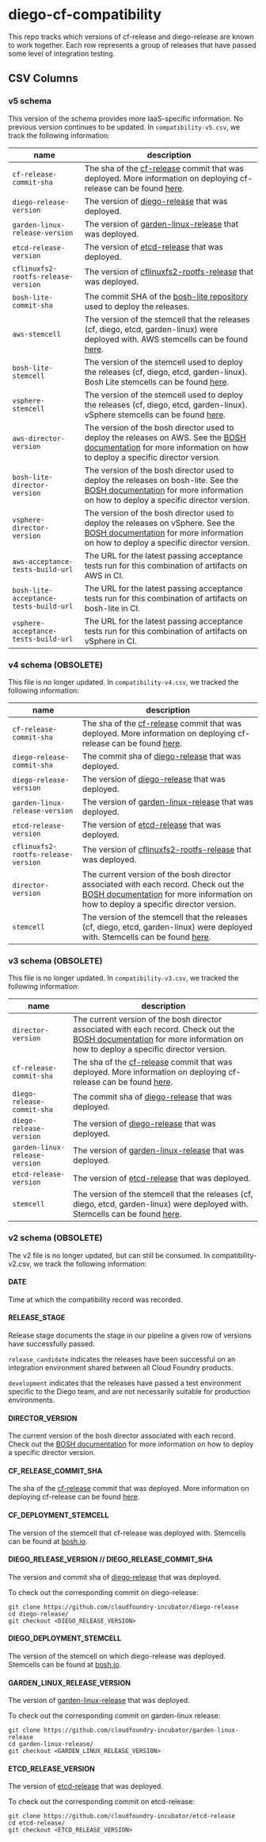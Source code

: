 # diego-cf-compatibility
This repo tracks which versions of cf-release and diego-release are known to work together.
Each row represents a group of releases that have passed some level of integration testing.

## CSV Columns

### v5 schema
This version of the schema provides more IaaS-specific information. No previous version continues to be updated. In `compatibility-v5.csv`, we track the following information:

| name | description |
|---|---|
| `cf-release-commit-sha` | The sha of the [cf-release](https://github.com/cloudfoundry/cf-release) commit that was deployed. More information on deploying cf-release can be found [here](http://docs.cloudfoundry.org/deploying/). |
| `diego-release-version` | The version of [diego-release](https://github.com/cloudfoundry-incubator/diego-release) that was deployed. |
| `garden-linux-release-version` | The version of [garden-linux-release](https://github.com/cloudfoundry-incubator/garden-linux-release) that was deployed. |
| `etcd-release-version` | The version of [etcd-release](https://github.com/cloudfoundry-incubator/etcd-release) that was deployed. |
| `cflinuxfs2-rootfs-release-version` | The version of [cflinuxfs2-rootfs-release](https://github.com/cloudfoundry/cflinuxfs2-rootfs-release) that was deployed. |
| `bosh-lite-commit-sha` | The commit SHA of the [bosh-lite repository](https://github.com/cloudfoundry/bosh-lite) used to deploy the releases. |
| `aws-stemcell` | The version of the stemcell that the releases (cf, diego, etcd, garden-linux) were deployed with. AWS stemcells can be found [here](http://bosh.io/stemcells/bosh-aws-xen-hvm-ubuntu-trusty-go_agent). |
| `bosh-lite-stemcell` | The version of the stemcell used to deploy the releases (cf, diego, etcd, garden-linux). Bosh Lite stemcells can be found [here](http://bosh.io/stemcells/bosh-warden-boshlite-ubuntu-trusty-go_agent). |
| `vsphere-stemcell` | The version of the stemcell used to deploy the releases (cf, diego, etcd, garden-linux). vSphere stemcells can be found [here](http://bosh.io/stemcells/bosh-vsphere-esxi-ubuntu-trusty-go_agent). |
| `aws-director-version` | The version of the bosh director used to deploy the releases on AWS. See the [BOSH documentation](https://bosh.io/docs) for more information on how to deploy a specific director version. |
| `bosh-lite-director-version` | The version of the bosh director used to deploy the releases on bosh-lite. See the [BOSH documentation](https://bosh.io/docs) for more information on how to deploy a specific director version. |
| `vsphere-director-version` | The version of the bosh director used to deploy the releases on vSphere. See the [BOSH documentation](https://bosh.io/docs) for more information on how to deploy a specific director version. |
| `aws-acceptance-tests-build-url` | The URL for the latest passing acceptance tests run for this combination of artifacts on AWS in CI. |
| `bosh-lite-acceptance-tests-build-url` | The URL for the latest passing acceptance tests run for this combination of artifacts on bosh-lite in CI. |
| `vsphere-acceptance-tests-build-url` | The URL for the latest passing acceptance tests run for this combination of artifacts on vSphere in CI. |

### v4 schema (OBSOLETE)
This file is no longer updated. In `compatibility-v4.csv`, we tracked the following information:

| name | description |
|---|---|
| `cf-release-commit-sha` | The sha of the [cf-release](https://github.com/cloudfoundry/cf-release) commit that was deployed. More information on deploying cf-release can be found [here](http://docs.cloudfoundry.org/deploying/). |
| `diego-release-commit-sha` | The commit sha of [diego-release](https://github.com/cloudfoundry-incubator/diego-release) that was deployed. |
| `diego-release-version` | The version of [diego-release](https://github.com/cloudfoundry-incubator/diego-release) that was deployed. |
| `garden-linux-release-version` | The version of [garden-linux-release](https://github.com/cloudfoundry-incubator/garden-linux-release) that was deployed. |
| `etcd-release-version` | The version of [etcd-release](https://github.com/cloudfoundry-incubator/etcd-release) that was deployed. |
| `cflinuxfs2-rootfs-release-version` | The version of [cflinuxfs2-rootfs-release](https://github.com/cloudfoundry/cflinuxfs2-rootfs-release) that was deployed. |
| `director-version` | The current version of the bosh director associated with each record. Check out the [BOSH documentation](https://bosh.io/docs) for more information on how to deploy a specific director version. |
| `stemcell` | The version of the stemcell that the releases (cf, diego, etcd, garden-linux) were deployed with. Stemcells can be found [here](http://bosh.io/stemcells). |

### v3 schema (OBSOLETE)
This file is no longer updated. In `compatibility-v3.csv`, we tracked the following information:

| name | description |
|---|---|
| `director-version` | The current version of the bosh director associated with each record. Check out the [BOSH documentation](https://bosh.io/docs) for more information on how to deploy a specific director version. |
| `cf-release-commit-sha` | The sha of the [cf-release](https://github.com/cloudfoundry/cf-release) commit that was deployed. More information on deploying cf-release can be found [here](http://docs.cloudfoundry.org/deploying/). |
| `diego-release-commit-sha` | The commit sha of [diego-release](https://github.com/cloudfoundry-incubator/diego-release) that was deployed. |
| `diego-release-version` | The version of [diego-release](https://github.com/cloudfoundry-incubator/diego-release) that was deployed. |
| `garden-linux-release-version` | The version of [garden-linux-release](https://github.com/cloudfoundry-incubator/garden-linux-release) that was deployed. |
| `etcd-release-version` | The version of [etcd-release](https://github.com/cloudfoundry-incubator/etcd-release) that was deployed. |
| `stemcell` | The version of the stemcell that the releases (cf, diego, etcd, garden-linux) were deployed with. Stemcells can be found [here](http://bosh.io/stemcells). |


### v2 schema (OBSOLETE)
The v2 file is no longer updated, but can still be consumed. In compatibility-v2.csv, we track the following information:

#### DATE

Time at which the compatibility record was recorded.


#### RELEASE_STAGE

Release stage documents the stage in our pipeline a given row of versions have successfully passed.

`release_candidate` indicates the releases have been successful on an integration environment shared between all Cloud Foundry products.

`development` indicates that the releases have passed a test environment specific to the Diego team, and are not necessarily suitable for production environments.


#### DIRECTOR_VERSION

The current version of the bosh director associated with each record.
Check out the [BOSH documentation](https://bosh.io/docs) for more information on how to deploy a specific director version.


#### CF_RELEASE_COMMIT_SHA

The sha of the [cf-release](https://github.com/cloudfoundry/cf-release) commit that was deployed.
More information on deploying cf-release can be found [here](http://docs.cloudfoundry.org/deploying/).


#### CF_DEPLOYMENT_STEMCELL

The version of the stemcell that cf-release was deployed with.
Stemcells can be found at [bosh.io](http://bosh.io/stemcells).


#### DIEGO_RELEASE_VERSION // DIEGO_RELEASE_COMMIT_SHA

The version and commit sha of [diego-release](https://github.com/cloudfoundry-incubator/diego-release) that was deployed.

To check out the corresponding commit on diego-release:
```
git clone https://github.com/cloudfoundry-incubator/diego-release
cd diego-release/
git checkout <DIEGO_RELEASE_VERSION>
```

#### DIEGO_DEPLOYMENT_STEMCELL

The version of the stemcell on which diego-release was deployed.
Stemcells can be found at [bosh.io](http://bosh.io/stemcells).

#### GARDEN_LINUX_RELEASE_VERSION

The version of [garden-linux-release](https://github.com/cloudfoundry-incubator/garden-linux-release) that was deployed.

To check out the corresponding commit on garden-linux release:
```
git clone https://github.com/cloudfoundry-incubator/garden-linux-release
cd garden-linux-release/
git checkout <GARDEN_LINUX_RELEASE_VERSION>
```

#### ETCD_RELEASE_VERSION

The version of [etcd-release](https://github.com/cloudfoundry-incubator/etcd-release) that was deployed.

To check out the corresponding commit on etcd-release:
```
git clone https://github.com/cloudfoundry-incubator/etcd-release
cd etcd-release/
git checkout <ETCD_RELEASE_VERSION>
```
